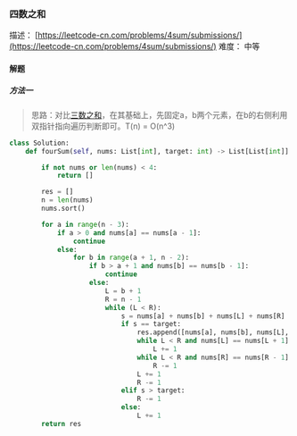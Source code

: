 ### 四数之和

描述： [https://leetcode-cn.com/problems/4sum/submissions/](https://leetcode-cn.com/problems/4sum/submissions/)
难度： 中等

#### 解题

##### 方法一

> 思路：对比[三数之和](./15-三数之和.md)，在其基础上，先固定a，b两个元素，在b的右侧利用双指针指向遍历判断即可。T(n) = O(n^3)

```python
class Solution:
    def fourSum(self, nums: List[int], target: int) -> List[List[int]]:

        if not nums or len(nums) < 4:
            return []

        res = []
        n = len(nums)
        nums.sort()

        for a in range(n - 3):
            if a > 0 and nums[a] == nums[a - 1]:
                continue
            else:
                for b in range(a + 1, n - 2):
                    if b > a + 1 and nums[b] == nums[b - 1]:
                        continue
                    else:
                        L = b + 1
                        R = n - 1
                        while (L < R):
                            s = nums[a] + nums[b] + nums[L] + nums[R]
                            if s == target:
                                res.append([nums[a], nums[b], nums[L], nums[R]])
                                while L < R and nums[L] == nums[L + 1]:
                                    L += 1
                                while L < R and nums[R] == nums[R - 1]:
                                    R -= 1
                                L += 1
                                R -= 1
                            elif s > target:
                                R -= 1
                            else:
                                L += 1
        return res

```